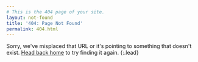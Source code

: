 ```yaml
---
# This is the 404 page of your site.
layout: not-found
title: '404: Page Not Found'
permalink: 404.html
---
```


Sorry, we've misplaced that URL or it's pointing to something that doesn't exist. [Head back home][homepage] to try finding it again.
{:.lead}

[homepage]: https://itsgamedevteamy3.github.io/
